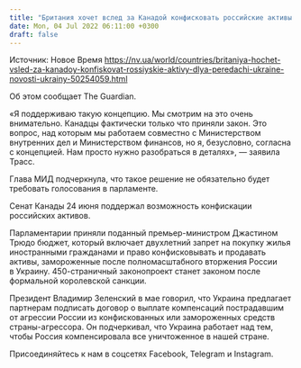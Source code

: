 ```yaml
---
title: "Британия хочет вслед за Канадой конфисковать российские активы для передачи Украине"
date: Mon, 04 Jul 2022 06:11:00 +0300
draft: false
---
```

Источник: Новое Время https://nv.ua/world/countries/britaniya-hochet-vsled-za-kanadoy-konfiskovat-rossiyskie-aktivy-dlya-peredachi-ukraine-novosti-ukrainy-50254059.html


 Об этом сообщает The Guardian.

«Я поддерживаю такую концепцию. Мы смотрим на это очень внимательно. Канадцы фактически только что приняли закон. Это вопрос, над которым мы работаем совместно с Министерством внутренних дел и Министерством финансов, но я, безусловно, согласна с концепцией. Нам просто нужно разобраться в деталях», — заявила Трасс.

Глава МИД подчеркнула, что такое решение не обязательно будет требовать голосования в парламенте.

Сенат Канады 24 июня поддержал возможность конфискации российских активов.

Парламентарии приняли поданный премьер-министром Джастином Трюдо бюджет, который включает двухлетний запрет на покупку жилья иностранными гражданами и право конфисковывать и продавать активы, замороженные после полномасштабного вторжения России в Украину. 450-страничный законопроект станет законом после формальной королевской санкции.

Президент Владимир Зеленский в мае говорил, что Украина предлагает партнерам подписать договор о выплате компенсаций пострадавшим от агрессии России из конфискованных или замороженных средств страны-агрессора. Он подчеркивал, что Украина работает над тем, чтобы Россия компенсировала все уничтоженное в нашей стране.

Присоединяйтесь к нам в соцсетях Facebook, Telegram и Instagram.
